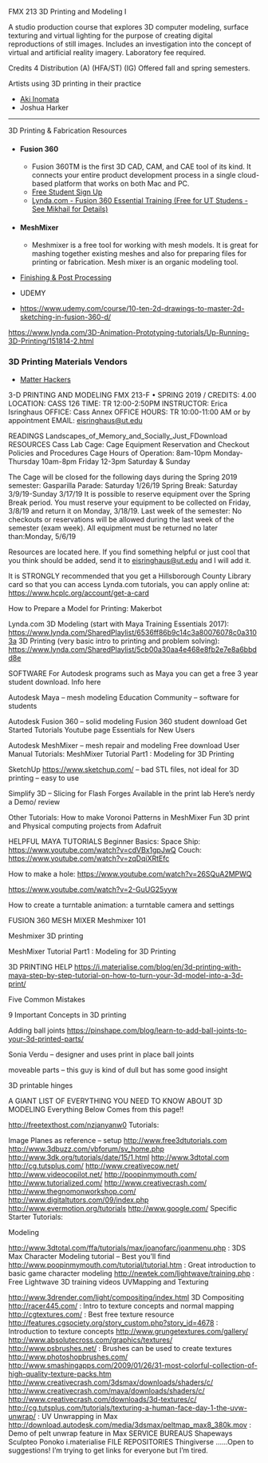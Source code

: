 FMX 213 3D Printing and Modeling I

A studio production course that explores 3D computer modeling, surface texturing and virtual lighting 
for the purpose of creating digital reproductions of still images. 
Includes an investigation into the concept of virtual and artificial reality imagery. 
Laboratory fee required.

Credits
4
Distribution
(A) (HFA/ST) (IG)
Offered
fall and spring semesters.


Artists using 3D printing in their practice

* [Aki Inomata](https://www.aki-inomata.com/)
* Joshua Harker
---

3D Printing & Fabrication Resources

* #### Fusion 360
  * Fusion 360TM is the first 3D CAD, CAM, and CAE tool of its kind. It connects your entire product development process in a single cloud-based platform that works on both Mac and PC.
  * [Free Student Sign Up](https://www.autodesk.com/products/fusion-360/students-teachers-educators)
  * [Lynda.com - Fusion 360 Essential Training (Free for UT Studens - See Mikhail for Details)](https://www.lynda.com/Fusion-360-tutorials/Fusion-360-Essential-Training-REVISION/5034167-2.html?srchtrk=index%3a1%0alinktypeid%3a2%0aq%3afusion+360%0apage%3a1%0as%3arelevance%0asa%3atrue%0aproducttypeid%3a2)

* #### MeshMixer
  * Meshmixer is a free tool for working with mesh models. It is great for mashing together existing meshes and also for preparing files for printing or fabrication. Mesh mixer is an organic modeling tool. 


* [Finishing & Post Processing](https://makezine.com/projects/make-34/skill-builder-finishing-and-post-processing-your-3d-printed-objects)

* UDEMY
* https://www.udemy.com/course/10-ten-2d-drawings-to-master-2d-sketching-in-fusion-360-d/


https://www.lynda.com/3D-Animation-Prototyping-tutorials/Up-Running-3D-Printing/151814-2.html


### 3D Printing Materials Vendors
* [Matter Hackers](https://www.matterhackers.com/)




3-D PRINTING AND MODELING
FMX 213-F • SPRING 2019 / CREDITS: 4.00
LOCATION: CASS 126 TIME: TR 12:00-2:50PM
INSTRUCTOR: Erica Isringhaus OFFICE: Cass Annex
OFFICE HOURS: TR 10:00-11:00 AM or by appointment
EMAIL: eisringhaus@ut.edu



READINGS
Landscapes_of_Memory_and_Socially_Just_FDownload
RESOURCES
Cass Lab Cage: Cage Equipment Reservation and Checkout Policies and Procedures
Cage Hours of Operation:
8am-10pm Monday-Thursday
10am-8pm Friday
12-3pm Saturday & Sunday

The Cage will be closed for the following days during the Spring 2019 semester:
Gasparilla Parade: Saturday 1/26/19
Spring Break: Saturday 3/9/19-Sunday 3/17/19
It is possible to reserve equipment over the Spring Break period. You must reserve your equipment to be collected on Friday, 3/8/19 and return it on Monday, 3/18/19.
Last week of the semester:
No checkouts or reservations will be allowed during the last week of the semester (exam week).
All equipment must be returned no later than:Monday, 5/6/19


Resources are located here. If you find something helpful or just cool that you think should be added, send it to eisringhaus@ut.edu and I will add it.

It is STRONGLY recommended that you get a Hillsborough County Library card so that you can access Lynda.com tutorials, you can apply online at:
https://www.hcplc.org/account/get-a-card


How to Prepare a Model for Printing: Makerbot

Lynda.com
3D Modeling (start with Maya Training Essentials 2017):
https://www.lynda.com/SharedPlaylist/6536ff86b9c14c3a80076078c0a3103a
3D Printing (very basic intro to printing and problem solving):
https://www.lynda.com/SharedPlaylist/5cb00a30aa4e468e8fb2e7e8a6bbdd8e

SOFTWARE
For Autodesk programs such as Maya you can get a free 3 year student download. Info here

Autodesk Maya – mesh modeling
Education Community – software for students

Autodesk Fusion 360 – solid modeling
Fusion 360
student download
Get Started Tutorials
Youtube page
Essentials for New Users

Autodesk MeshMixer – mesh repair and modeling
Free download
User Manual
Tutorials:
MeshMixer Tutorial Part1 : Modeling for 3D Printing

SketchUp
https://www.sketchup.com/
– bad STL files, not ideal for 3D printing
– easy to use


Simplify 3D – Slicing for Flash Forges
Available in the print lab
Here’s nerdy a Demo/ review



Other Tutorials:
How to make Voronoi Patterns in MeshMixer
Fun 3D print and Physical computing projects from Adafruit


HELPFUL MAYA TUTORIALS
Beginner Basics:
Space Ship: https://www.youtube.com/watch?v=cdVBx1gpJwQ
Couch: https://www.youtube.com/watch?v=zqDqiXRtEfc

How to make a hole:
https://www.youtube.com/watch?v=26SQuA2MPWQ

https://www.youtube.com/watch?v=2-GuUG25yyw

How to create a turntable animation: a turntable camera and settings

FUSION 360
MESH MIXER
Meshmixer 101

Meshmixer 3D printing

MeshMixer Tutorial Part1 : Modeling for 3D Printing



3D PRINTING HELP
https://i.materialise.com/blog/en/3d-printing-with-maya-step-by-step-tutorial-on-how-to-turn-your-3d-model-into-a-3d-print/

Five Common Mistakes

9 Important Concepts in 3D printing

Adding ball joints
https://pinshape.com/blog/learn-to-add-ball-joints-to-your-3d-printed-parts/

Sonia Verdu – designer and uses print in place ball joints

moveable parts – this guy is kind of dull but has some good insight

3D printable hinges




A GIANT LIST OF EVERYTHING YOU NEED TO KNOW ABOUT 3D MODELING
Everything Below Comes from this page!!

http://freetexthost.com/nzjanyanw0
Tutorials:

Image Planes as reference – setup
http://www.free3dtutorials.com
http://www.3dbuzz.com/vbforum/sv_home.php
http://www.3dk.org/tutorials/date/15/1.html
http://www.3dtotal.com
http://cg.tutsplus.com/
http://www.creativecow.net/
http://www.videocopilot.net/
http://poopinmymouth.com/
http://www.tutorialized.com/
http://www.creativecrash.com/
http://www.thegnomonworkshop.com/
http://www.digitaltutors.com/09/index.php
http://www.evermotion.org/tutorials
http://www.google.com/
Specific Starter Tutorials:

Modeling

http://www.3dtotal.com/ffa/tutorials/max/joanofarc/joanmenu.php : 3DS Max Character Modeling tutorial – Best you’ll find
http://www.poopinmymouth.com/tutorial/tutorial.htm : Great introduction to basic game character modeling
http://newtek.com/lightwave/training.php : Free Lightwave 3D training videos
UVMapping and Texturing

http://www.3drender.com/light/compositing/index.html 3D Compositing
http://racer445.com/ : Intro to texture concepts and normal mapping
http://cgtextures.com/ : Best free texture resource
http://features.cgsociety.org/story_custom.php?story_id=4678 : Introduction to texture concepts
http://www.grungetextures.com/gallery/
http://www.absolutecross.com/graphics/textures/
http://www.psbrushes.net/ : Brushes can be used to create textures
http://www.photoshopbrushes.com/
http://www.smashingapps.com/2009/01/26/31-most-colorful-collection-of-high-quality-texture-packs.htm
http://www.creativecrash.com/3dsmax/downloads/shaders/c/
http://www.creativecrash.com/maya/downloads/shaders/c/
http://www.creativecrash.com/downloads/3d-textures/c/
http://cg.tutsplus.com/tutorials/texturing-a-human-face-day-1-the-uvw-unwrap/ : UV Unwrapping in Max
http://download.autodesk.com/media/3dsmax/peltmap_max8_380k.mov : Demo of pelt unwrap feature in Max
SERVICE BUREAUS
Shapeways
Sculpteo
Ponoko
i.materialise
FILE REPOSITORIES
Thingiverse
……Open to suggestions! I’m trying to get links for everyone but I’m tired.
